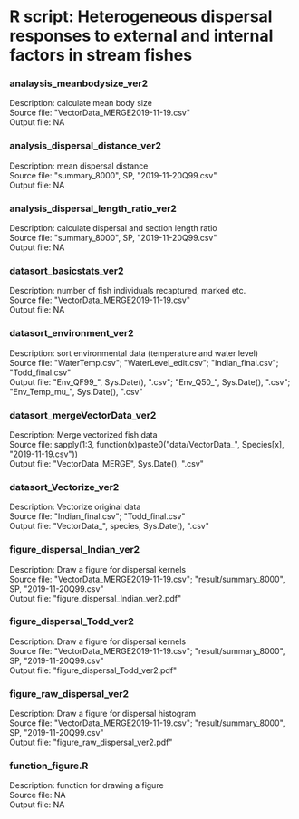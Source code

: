 # R script: Heterogeneous dispersal responses to external and internal factors in stream fishes

### analaysis_meanbodysize_ver2
Description: calculate mean body size  
Source file: "VectorData_MERGE2019-11-19.csv"  
Output file: NA  

### analysis_dispersal_distance_ver2
Description: mean dispersal distance  
Source file: "summary_8000", SP, "2019-11-20Q99.csv"  
Output file: NA  

### analysis_dispersal_length_ratio_ver2
Description: calculate dispersal and section length ratio  
Source file: "summary_8000", SP, "2019-11-20Q99.csv"  
Output file: NA  

### datasort_basicstats_ver2
Description: number of fish individuals recaptured, marked etc.  
Source file:  "VectorData_MERGE2019-11-19.csv"  
Output file: NA  

### datasort_environment_ver2
Description: sort environmental data (temperature and water level)  
Source file: "WaterTemp.csv"; "WaterLevel_edit.csv"; "Indian_final.csv"; "Todd_final.csv"  
Output file: "Env_QF99_", Sys.Date(), ".csv"; "Env_Q50_", Sys.Date(), ".csv"; "Env_Temp_mu_", Sys.Date(), ".csv"  

### datasort_mergeVectorData_ver2
Description: Merge vectorized fish data  
Source file: sapply(1:3, function(x)paste0("data/VectorData_", Species[x], "2019-11-19.csv"))  
Output file: "VectorData_MERGE", Sys.Date(), ".csv"  

### datasort_Vectorize_ver2
Description: Vectorize original data  
Source file: "Indian_final.csv"; "Todd_final.csv"  
Output file: "VectorData_", species, Sys.Date(), ".csv"  

### figure_dispersal_Indian_ver2
Description: Draw a figure for dispersal kernels  
Source file: "VectorData_MERGE2019-11-19.csv"; "result/summary_8000", SP, "2019-11-20Q99.csv"  
Output file: "figure_dispersal_Indian_ver2.pdf"  

### figure_dispersal_Todd_ver2
Description: Draw a figure for dispersal kernels  
Source file: "VectorData_MERGE2019-11-19.csv"; "result/summary_8000", SP, "2019-11-20Q99.csv"  
Output file: "figure_dispersal_Todd_ver2.pdf"  

### figure_raw_dispersal_ver2
Description: Draw a figure for dispersal histogram  
Source file: "VectorData_MERGE2019-11-19.csv"; "result/summary_8000", SP, "2019-11-20Q99.csv"  
Output file: "figure_raw_dispersal_ver2.pdf"  

### function_figure.R
Description: function for drawing a figure  
Source file: NA  
Output file: NA  
